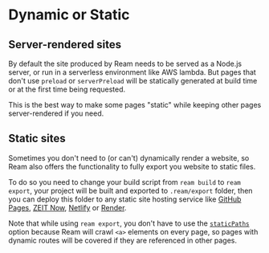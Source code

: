 # Dynamic or Static

## Server-rendered sites

By default the site produced by Ream needs to be served as a Node.js server, or run in a serverless environment like AWS lambda. But pages that don't use `preload` or `serverPreload` will be statically generated at build time or at the first time being requested.

This is the best way to make some pages "static" while keeping other pages server-rendered if you need.

## Static sites

Sometimes you don't need to (or can't) dynamically render a website, so Ream also offers the functionality to fully export you website to static files.

To do so you need to change your build script from `ream build` to `ream export`, your project will be built and exported to `.ream/export` folder, then you can deploy this folder to any static site hosting service like [GitHub Pages](https://pages.github.com), [ZEIT Now](https://zeit.co), [Netlify](https://netlify.com) or [Render](https://render.com).

Note that while using `ream export`, you don't have to use the [`staticPaths`](/docs/data-fetching#static-paths) option because Ream will crawl `<a>` elements on every page, so pages with dynamic routes will be covered if they are referenced in other pages.
